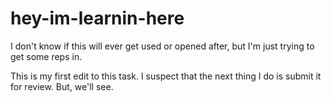 # hey-im-learnin-here
I don't know if this will ever get used or opened after, but I'm just trying to get some reps in.

This is my first edit to this task. I suspect that the next thing I do is submit it for review. But, we'll see.
